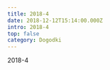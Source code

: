 ```yaml
---
title: 2018-4
date: 2018-12-12T15:14:00.000Z
intro: 2018-4
top: false
category: Dogodki
---
```

2018-4
